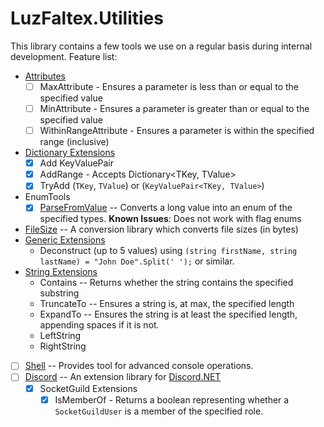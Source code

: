 # LuzFaltex.Utilities

This library contains a few tools we use on a regular basis during internal development. Feature list:

* [Attributes](https://github.com/LuzFaltex/LuzFaltex.Utilities/tree/master/LuzFaltex.Utilities/Attributes)
  * [ ] MaxAttribute - Ensures a parameter is less than or equal to the specified value
  * [ ] MinAttribute - Ensures a parameter is greater than or equal to the specified value
  * [ ] WithinRangeAttribute - Ensures a parameter is within the specified range (inclusive)
* [Dictionary Extensions](https://github.com/LuzFaltex/LuzFaltex.Utilities/blob/master/LuzFaltex.Utilities/Extensions/DictionaryExtensions.cs)
  * [x] Add KeyValuePair
  * [x] AddRange - Accepts Dictionary<TKey, TValue>
  * [x] TryAdd (`TKey`, `TValue`) or (`KeyValuePair<TKey, TValue>`)
* EnumTools
  * [x] [ParseFromValue](https://github.com/LuzFaltex/LuzFaltex.Utilities/blob/master/LuzFaltex.Utilities/EnumTools.cs) -- Converts a long value into an enum of the specified types. **Known Issues**: Does not work with flag enums
* [FileSize](https://github.com/LuzFaltex/LuzFaltex.Utilities/blob/master/LuzFaltex.Utilities/EnumTools.cs) -- A conversion library which converts file sizes (in bytes)
* [Generic Extensions](https://github.com/LuzFaltex/LuzFaltex.Utilities/blob/master/LuzFaltex.Utilities/Extensions/GenericExtensions.cs)
  * Deconstruct (up to 5 values) using `(string firstName, string lastName) = "John Doe".Split(' ');` or similar.
* [String Extensions](https://github.com/LuzFaltex/LuzFaltex.Utilities/blob/master/LuzFaltex.Utilities/Extensions/StringExtensions.cs)
  * Contains -- Returns whether the string contains the specified substring
  * TruncateTo -- Ensures a string is, at max, the specified length
  * ExpandTo -- Ensures the string is at least the specified length, appending spaces if it is not.
  * LeftString
  * RightString

* [ ] [Shell](https://github.com/LuzFaltex/LuzFaltex.Utilities/tree/master/LuzFaltex.Utilities.Shell) -- Provides tool for advanced console operations.
* [ ] [Discord](https://github.com/LuzFaltex/LuzFaltex.Utilities/tree/master/LuzFaltex.Utilities.Discord) -- An extension library for [Discord.NET](https://github.com/discord-net/Discord.Net)
  * [x] SocketGuild Extensions
    * [x] IsMemberOf - Returns a boolean representing whether a `SocketGuildUser` is a member of the specified role.